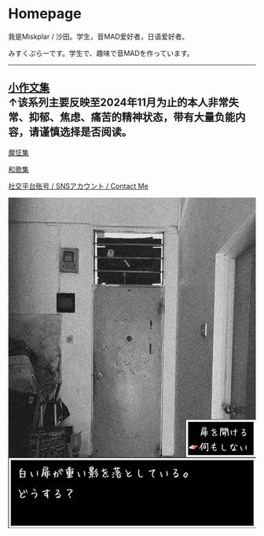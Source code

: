 # Homepage

我是Miskplar / 沙田。学生，音MAD爱好者，日语爱好者。

みすくぷらーです。学生で、趣味で音MADを作っています。

-----------------------
[小作文集](sakubun.md)<br>
↑该系列主要反映至2024年11月为止的本人非常失常、抑郁、焦虑、痛苦的精神状态，带有大量负能内容，请谨慎选择是否阅读。
-----------------------

[魔怔集](kichigai_confirm.md)

[和歌集](waka.md)

[社交平台账号 / SNSアカウント / Contact Me](contact.md)

![whitespace](assets/imgs/white_space_jp_2.jpg "ここから出るのはしない")